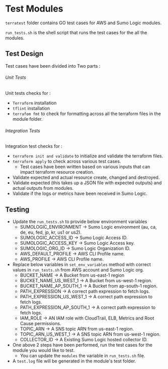 # Test Modules

`terratest` folder contains GO test cases for AWS and Sumo Logic modules.

`run_tests.sh` is the shell script that runs the test cases for the all the modules.

## Test Design

Test cases have been divided  into Two parts :

###### Unit Tests
Unit tests checks for :

- `Terraform` installation
- `tflint` installation
- `terrafom fmt` to check for formatting across all the terraform files in the module folder.

###### Integration Tests

Integration test checks for :

- `terraform init and validate` to initialize and validate the terraform files.
- `terraform apply` to check across various test cases.
  - Test cases have been written based on various inputs that can impact terraform resource creation.
- Validate expected and actual resource create, changed and destroyed.
- Validate expected (this takes up a JSON file with expected outputs) and actual outputs from modules.
- Validate if the logs or metrics have been received in Sumo Logic.

## Testing

- Update the `run_tests.sh` to provide below environment variables
  - SUMOLOGIC_ENVIRONMENT -> Sumo Logic environment (au, ca, de, eu, fed, jp, kr, us1 or us2).
  - SUMOLOGIC_ACCESS_ID -> Sumo Logic Access ID.
  - SUMOLOGIC_ACCESS_KEY -> Sumo Logic Access key.
  - SUMOLOGIC_ORG_ID -> Sumo Logic Organization ID.
  - AWS_DEFAULT_PROFILE -> AWS CLI Profile name.
  - AWS_PROFILE -> AWS CLI Profile name.
- Replace below variables in `set_env_variables` method with correct values in `run_tests.sh` from AWS account and Sumo Logic org.
  - BUCKET_NAME -> A Bucket from us-east-1 region
  - BUCKET_NAME_US_WEST_1 -> A Bucket from us-west-1 region.
  - BUCKET_NAME_AP_SOUTH_1 -> A Bucket from ap-south-1 region.
  - PATH_EXPRESSION -> A correct path expression to fetch logs.
  - PATH_EXPRESSION_US_WEST_1 -> A correct path expression to fetch logs.
  - PATH_EXPRESSION_AP_SOUTH_1 -> A correct path expression to fetch logs.
  - IAM_ROLE -> AN IAM role with CloudTrail, ELB, Metrics and Root Cause permissions.
  - TOPIC_ARN -> A SNS topic ARN from us-east-1 region.
  - TOPIC_ARN_US_WEST_1 -> A SNS topic ARN from us-west-1 region.
  - COLLECTOR_ID -> A Existing Sumo Logic hosted collector ID.
- One above 2 steps have been performed, run the test cases for the module you would like to test.
  - You can update the `modules` the variable in `run_tests.sh` file.
- A `test.log` file will be generated in the module's test folder.